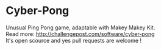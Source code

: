 # Cyber-Pong
Unusual Ping Pong game, adaptable with Makey Makey Kit. <br>
Read more: http://challengepost.com/software/cyber-pong <br>
It's open scource and yes pull requests are welcome ! 
